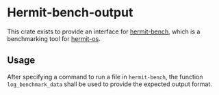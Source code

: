 # Hermit-bench-output

This crate exists to provide an interface for [hermit-bench](https://github.com/CarlWachter/hermit-bench/), which is a benchmarking tool for [hermit-os](https://github.com/hermit-os/).

## Usage

After specifying a command to run a file in `hermit-bench`, the function `log_benchmark_data` shall be used to provide the expected output format.